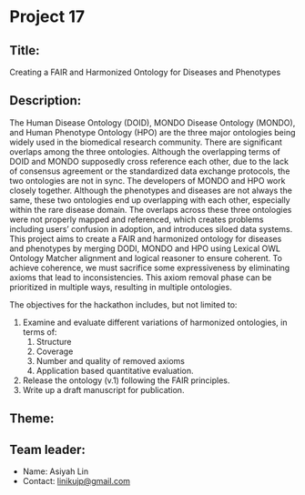 # Project 17

## Title:

Creating a FAIR and Harmonized Ontology for Diseases and Phenotypes

## Description:

The Human Disease Ontology (DOID), MONDO Disease Ontology (MONDO), and
Human Phenotype Ontology (HPO) are the three major ontologies being widely
used in the biomedical research community. There are significant overlaps
among the three ontologies. Although the overlapping terms of DOID and
MONDO supposedly cross reference each other, due to the lack of consensus
agreement or the standardized data exchange protocols, the two ontologies
are not in sync. The developers of MONDO and HPO work closely together.
Although the phenotypes and diseases are not always the same,  these two
ontologies end up overlapping with each other, especially within the rare
disease domain. The overlaps across these three ontologies were not
properly mapped and referenced, which creates problems including users’
confusion in adoption, and introduces siloed data systems. This project
aims to create a FAIR and harmonized ontology for diseases and phenotypes
by merging DODI, MONDO and HPO using Lexical OWL Ontology Matcher alignment
and logical reasoner to ensure coherent. To achieve coherence, we must
sacrifice some expressiveness by eliminating axioms that lead to
inconsistencies. This axiom removal phase can be prioritized in multiple
ways, resulting in multiple ontologies.

The objectives for the hackathon includes, but not limited to:

   1. Examine and evaluate different variations of harmonized ontologies, in
   terms of:
	   1. Structure
	   2. Coverage
	   3. Number and quality of removed axioms
	   4. Application based quantitative evaluation.
   2. Release the ontology (v.1) following the FAIR principles.
   3. Write up a draft manuscript for publication.


## Theme:

## Team leader:

 * Name: Asiyah Lin
 * Contact: linikujp@gmail.com
 

